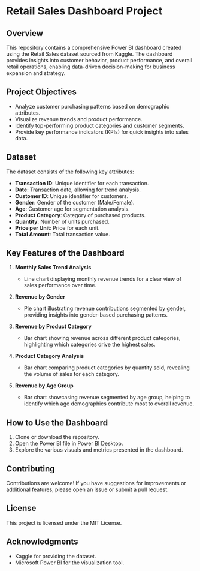 # Retail Sales Dashboard Project

## Overview
This repository contains a comprehensive Power BI dashboard created using the Retail Sales dataset sourced from Kaggle. The dashboard provides insights into customer behavior, product performance, and overall retail operations, enabling data-driven decision-making for business expansion and strategy.

## Project Objectives
- Analyze customer purchasing patterns based on demographic attributes.
- Visualize revenue trends and product performance.
- Identify top-performing product categories and customer segments.
- Provide key performance indicators (KPIs) for quick insights into sales data.

## Dataset
The dataset consists of the following key attributes:
- **Transaction ID**: Unique identifier for each transaction.
- **Date**: Transaction date, allowing for trend analysis.
- **Customer ID**: Unique identifier for customers.
- **Gender**: Gender of the customer (Male/Female).
- **Age**: Customer age for segmentation analysis.
- **Product Category**: Category of purchased products.
- **Quantity**: Number of units purchased.
- **Price per Unit**: Price for each unit.
- **Total Amount**: Total transaction value.

## Key Features of the Dashboard

1. **Monthly Sales Trend Analysis**  
   - Line chart displaying monthly revenue trends for a clear view of sales performance over time.

2. **Revenue by Gender**  
   - Pie chart illustrating revenue contributions segmented by gender, providing insights into gender-based purchasing patterns.

3. **Revenue by Product Category**  
   - Bar chart showing revenue across different product categories, highlighting which categories drive the highest sales.

4. **Product Category Analysis**  
   - Bar chart comparing product categories by quantity sold, revealing the volume of sales for each category.

5. **Revenue by Age Group**  
   - Bar chart showcasing revenue segmented by age group, helping to identify which age demographics contribute most to overall revenue.


## How to Use the Dashboard
1. Clone or download the repository.
2. Open the Power BI file in Power BI Desktop.
3. Explore the various visuals and metrics presented in the dashboard.

## Contributing
Contributions are welcome! If you have suggestions for improvements or additional features, please open an issue or submit a pull request.

## License
This project is licensed under the MIT License.

## Acknowledgments
- Kaggle for providing the dataset.
- Microsoft Power BI for the visualization tool.


